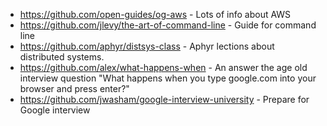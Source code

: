 
- https://github.com/open-guides/og-aws - Lots of info about AWS
- https://github.com/jlevy/the-art-of-command-line - Guide for command line
- https://github.com/aphyr/distsys-class - Aphyr lections about distributed systems.
- https://github.com/alex/what-happens-when - An answer the age old interview question "What happens when you type google.com into your browser and press enter?"
- https://github.com/jwasham/google-interview-university - Prepare for Google interview
